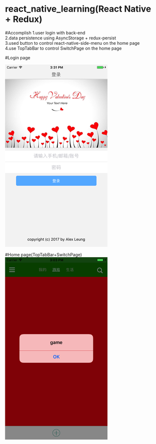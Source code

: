 # react_native_learning(React Native + Redux)

#Accomplish
1.user login with back-end</br>
2.data persistence using AsyncStorage + redux-persist</br>
3.used button to control react-native-side-menu on the home page</br>
4.use TopTabBar to control SwitchPage on the home page</br>

#Login page
  
<img src="https://github.com/a2824256/react_native_learning/blob/master/screenshots/login.png" width = "337" height = "600" alt="LoginPage"/>

#Home page(TopTabBar+SwitchPage)
<img src="https://github.com/a2824256/react_native_learning/blob/master/screenshots/game.png" width = "337" height = "600" alt="GamePage"/>
